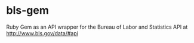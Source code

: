 bls-gem
=======

Ruby Gem as an API wrapper for the Bureau of Labor and Statistics API at http://www.bls.gov/data/#api
